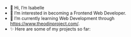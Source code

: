 - 👋 Hi, I’m Isabelle
- 👀 I’m interested in becoming a Frontend Web Developer.
- 🌱 I’m currently learning Web Development through https://www.theodinproject.com/.
- ✨ Here are some of my projects so far:
<!---- 💞️ I’m looking to collaborate on ...
- 📫 How to reach me ...--->

<!---
IsabelleAnn/IsabelleAnn is a ✨ special ✨ repository because its `README.md` (this file) appears on your GitHub profile.
You can click the Preview link to take a look at your changes.
--->
